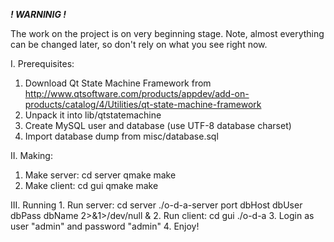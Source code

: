 ***! WARNINIG !***

The work on the project is on very beginning stage.
Note, almost everything can be changed later, so
don't rely on what you see right now.


I. Prerequisites:

1. Download Qt State Machine Framework from http://www.qtsoftware.com/products/appdev/add-on-products/catalog/4/Utilities/qt-state-machine-framework
2. Unpack it into lib/qtstatemachine
3. Create MySQL user and database (use UTF-8 database charset)
4. Import database dump from misc/database.sql

II. Making:

1. Make server:
    cd server
    qmake
    make
2. Make client:
    cd gui
    qmake
    make

III. Running
    1. Run server:
	cd server
	./o-d-a-server port dbHost dbUser dbPass dbName 2>&1>/dev/null &
    2. Run client:
	cd gui
	./o-d-a
    3. Login as user "admin" and password "admin"
    4. Enjoy!
